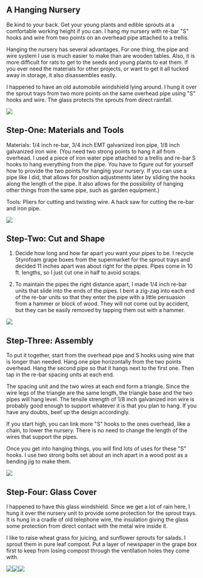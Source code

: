 ## A Hanging Nursery

Be kind to your back. Get your young plants and edible sprouts at a comfortable working height if you can. I hang my nursery with re-bar "S" hooks and wire from two points on an overhead pipe attached to a trellis.

Hanging the nursery has several advantages. For one thing, the pipe and wire system I use is much easier to make than are wooden tables. Also, it is more difficult for rats to get to the seeds and young plants to eat them. If you ever need the materials for other projects, or want to get it all tucked away in storage, it also disassembles easily.

I happened to have an old automobile windshield lying around. I hung it over the sprout trays from two more points on the same overhead pipe using "S" hooks and wire. The glass protects the sprouts from direct rainfall.

![](Captura%20de%20pantalla%202014-06-30%20a%20la(s)%204.38.44%20p.m..png)

## Step-One: Materials and Tools

Materials: 1/4 inch re-bar, 3/4 inch EMT galvanized iron pipe, 1/8 inch galvanized iron wire. (You need two strong points to hang it all from overhead. I used a piece of
iron water pipe attached to a trellis and re-bar S hooks to hang everything from the pipe. You have to figure out for yourself how to provide the two points for hanging your nursery. If you can use a pipe like I did, that allows for position adjustments later by sliding the hooks along the length of the pipe. It also allows for the possibility of hanging other things from the same pipe, such as garden equipment.)

Tools: Pliers for cutting and twisting wire. A hack saw for cutting the re-bar and iron pipe.

![](Captura%20de%20pantalla%202014-06-30%20a%20la(s)%204.39.37%20p.m..png)

## Step-Two: Cut and Shape

1. Decide how long and how far apart you want your pipes to be. I recycle Styrofoam grape boxes from the supermarket for the sprout trays and decided 11 inches apart was about right for the pipes. Pipes come in 10 ft. lengths, so I just cut one in half to avoid scraps.

2. To maintain the pipes the right distance apart, I made 1/4 inch re-bar units that slide into the ends of the pipes. I bent a zig-zag into each end of the re-bar units so that they enter the pipe with a little persuasion from a hammer or block of wood. They will not come out by accident, but they can be easily removed by tapping them out with a hammer.

![](Captura%20de%20pantalla%202014-06-30%20a%20la(s)%204.40.08%20p.m..png)

## Step-Three: Assembly

To put it together, start from the overhead pipe and S hooks using wire that is longer than needed. Hang one pipe horizontally from the two points overhead. Hang the second pipe so that it hangs next to the first one. Then tap in the re-bar spacing units at each end.

The spacing unit and the two wires at each end form a triangle. Since the wire legs of the triangle are the same length, the triangle base and the two pipes will hang level.
The tensile strength of 1/8 inch galvanized iron wire is probably good enough to support whatever it is that you plan to hang. If you have any doubts, beef up the design accordingly.

If you start high, you can link more "S" hooks to the ones overhead, like a chain, to lower the nursery. There is no need to change the length of the wires that support the pipes.

Once you get into hanging things, you will find lots of uses for these "S" hooks. I use two strong bolts set about an inch apart in a wood post as a bending jig to make them.

![](Captura%20de%20pantalla%202014-06-30%20a%20la(s)%204.41.11%20p.m..png)

## Step-Four: Glass Cover

I happened to have this glass windshield. Since we get a lot of rain here, I hung it over the nursery unit to provide some protection for the sprout trays. It is hung in a cradle of old telephone wire, the insulation giving the glass some protection from direct contact with the metal wire inside it.

I like to raise wheat grass for juicing, and sunflower sprouts for salads. I sprout them in pure leaf compost. Put a layer of newspaper in the grape box first to keep from losing compost through the ventilation holes they come with.

![](Captura%20de%20pantalla%202014-06-30%20a%20la(s)%204.41.11%20p.m.-1.png)![](Captura%20de%20pantalla%202014-06-30%20a%20la(s)%204.41.18%20p.m..png)![](Captura%20de%20pantalla%202014-06-30%20a%20la(s)%204.41.35%20p.m..png)